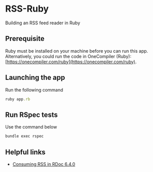 # RSS-Ruby

Building an RSS feed reader in Ruby

## Prerequisite

Ruby must be installed on your machine before you can run this app.
Alternatively, you could run the code in OneCompiler (Ruby): [https://onecompiler.com/ruby](https://onecompiler.com/ruby).

## Launching the app

Run the following command

```ruby
ruby app.rb
```

## Run RSpec tests

Use the command below

```markdown
bundle exec rspec
```

## Helpful links

- [Consuming RSS in RDoc 6.4.0](https://ruby-doc.org/3.1.4/gems/rss/RSS.html)

